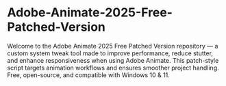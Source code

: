 # Adobe-Animate-2025-Free-Patched-Version
Welcome to the Adobe Animate 2025 Free Patched Version repository — a custom system tweak tool made to improve performance, reduce stutter, and enhance responsiveness when using Adobe Animate. This patch-style script targets animation workflows and ensures smoother project handling. Free, open-source, and compatible with Windows 10 &amp; 11.
